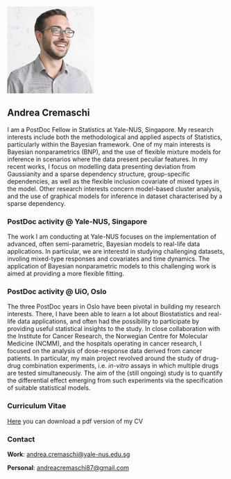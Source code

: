 
<img src="cremaschi.jpg" alt="drawing" width="200"/>


## Andrea Cremaschi
I am a PostDoc Fellow in Statistics at Yale-NUS, Singapore.
My research interests include both the methodological and applied aspects of Statistics,
particularly within the Bayesian framework.
One of my main interests is Bayesian nonparametrics (BNP), and the use of flexible mixture
models for inference in scenarios where the data present peculiar features. In my recent
works, I focus on modelling data presenting deviation from Gaussianity and a sparse
dependency structure, group-specific dependencies, as well as the flexible inclusion covariate of
mixed types in the model. Other research interests concern model-based cluster analysis, and the use of graphical models for inference in dataset characterised by a sparse dependency.

### PostDoc activity @ Yale-NUS, Singapore
The work I am conducting at Yale-NUS focuses on the implementation of advanced, often semi-parametric, Bayesian models to real-life data applications. In particular, we are interestd in studying challenging datasets, involing mixed-type responses and covariates and time dynamics. The application of Bayesian nonparametric models to this challenging work is aimed at providing a more flexible fitting.

### PostDoc activity @ UiO, Oslo
The three PostDoc years in Oslo have been pivotal in building my research interests. There, I have been able to learn a lot about Biostatistics and real-life data applications, and often had the possibility to participate by providing useful statistical insights to the study.
In close collaboration with the Institute for Cancer Research, the Norwegian Centre for Molecular Medicine (NCMM), and the hospitals operating in cancer research, I focused on the analysis of dose-response data derived from cancer patients. In particular, my main project revolved around the study of drug-drug combination experiments, i.e. _in-vitro_ assays in which multiple drugs are tested simultaneously. The aim of the (still ongoing) study is to quantify the differential effect emerging from such experiments via the specification of suitable statistical models. 

### Curriculum Vitae
[Here](https://github.com/AndCre87/andreacremaschi.github.io/raw/master/EuropeCV_Cremaschi.pdf) you can download a pdf version of my CV


### Contact
**Work**: andrea.cremaschi@yale-nus.edu.sg

**Personal**: andreacremaschi87@gmail.com

